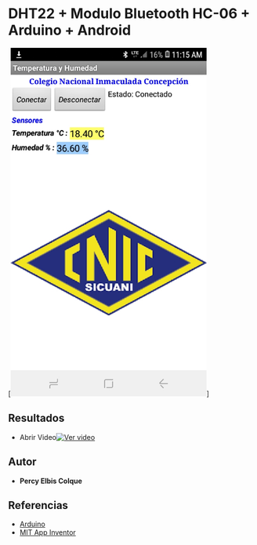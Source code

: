 # DHT22 + Modulo Bluetooth HC-06 + Arduino + Android
[<img src="https://github.com/percyelbis/arduino_cnic/blob/main/app.jpeg" width ="400" hight = "500" alt="Spectral profile"/>]


## Resultados
* Abrir Video[<img src="https://www.flaticon.es/svg/static/icons/svg/607/607925.svg" width ="30" hight = "40" alt="Ver video"/>](https://www.instagram.com/p/CF0vCYBJShH/?utm_source=ig_web_copy_link)
## Autor

* **Percy Elbis Colque**

## Referencias
* [Arduino](https://www.arduino.cc/)
* [MIT App Inventor](https://appinventor.mit.edu/)
